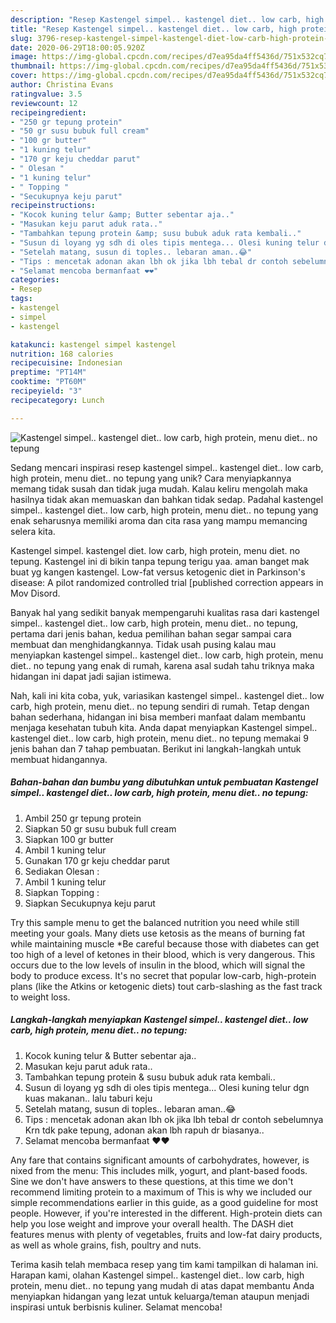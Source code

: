 ```yaml
---
description: "Resep Kastengel simpel.. kastengel diet.. low carb, high protein, menu diet.. no tepung yang Menggugah Selera"
title: "Resep Kastengel simpel.. kastengel diet.. low carb, high protein, menu diet.. no tepung yang Menggugah Selera"
slug: 3796-resep-kastengel-simpel-kastengel-diet-low-carb-high-protein-menu-diet-no-tepung-yang-menggugah-selera
date: 2020-06-29T18:00:05.920Z
image: https://img-global.cpcdn.com/recipes/d7ea95da4ff5436d/751x532cq70/kastengel-simpel-kastengel-diet-low-carb-high-protein-menu-diet-no-tepung-foto-resep-utama.jpg
thumbnail: https://img-global.cpcdn.com/recipes/d7ea95da4ff5436d/751x532cq70/kastengel-simpel-kastengel-diet-low-carb-high-protein-menu-diet-no-tepung-foto-resep-utama.jpg
cover: https://img-global.cpcdn.com/recipes/d7ea95da4ff5436d/751x532cq70/kastengel-simpel-kastengel-diet-low-carb-high-protein-menu-diet-no-tepung-foto-resep-utama.jpg
author: Christina Evans
ratingvalue: 3.5
reviewcount: 12
recipeingredient:
- "250 gr tepung protein"
- "50 gr susu bubuk full cream"
- "100 gr butter"
- "1 kuning telur"
- "170 gr keju cheddar parut"
- " Olesan "
- "1 kuning telur"
- " Topping "
- "Secukupnya keju parut"
recipeinstructions:
- "Kocok kuning telur &amp; Butter sebentar aja.."
- "Masukan keju parut aduk rata.."
- "Tambahkan tepung protein &amp; susu bubuk aduk rata kembali.."
- "Susun di loyang yg sdh di oles tipis mentega... Olesi kuning telur dgn kuas makanan.. lalu taburi keju"
- "Setelah matang, susun di toples.. lebaran aman..😂"
- "Tips : mencetak adonan akan lbh ok jika lbh tebal dr contoh sebelumnya Krn tdk pake tepung, adonan akan lbh rapuh dr biasanya.."
- "Selamat mencoba bermanfaat ❤️❤️"
categories:
- Resep
tags:
- kastengel
- simpel
- kastengel

katakunci: kastengel simpel kastengel 
nutrition: 168 calories
recipecuisine: Indonesian
preptime: "PT14M"
cooktime: "PT60M"
recipeyield: "3"
recipecategory: Lunch

---
```



![Kastengel simpel.. kastengel diet.. low carb, high protein, menu diet.. no tepung](https://img-global.cpcdn.com/recipes/d7ea95da4ff5436d/751x532cq70/kastengel-simpel-kastengel-diet-low-carb-high-protein-menu-diet-no-tepung-foto-resep-utama.jpg)

Sedang mencari inspirasi resep kastengel simpel.. kastengel diet.. low carb, high protein, menu diet.. no tepung yang unik? Cara menyiapkannya memang tidak susah dan tidak juga mudah. Kalau keliru mengolah maka hasilnya tidak akan memuaskan dan bahkan tidak sedap. Padahal kastengel simpel.. kastengel diet.. low carb, high protein, menu diet.. no tepung yang enak seharusnya memiliki aroma dan cita rasa yang mampu memancing selera kita.

Kastengel simpel. kastengel diet. low carb, high protein, menu diet. no tepung. Kastengel ini di bikin tanpa tepung terigu yaa. aman banget mak buat yg kangen kastengel. Low-fat versus ketogenic diet in Parkinson&#39;s disease: A pilot randomized controlled trial [published correction appears in Mov Disord.

Banyak hal yang sedikit banyak mempengaruhi kualitas rasa dari kastengel simpel.. kastengel diet.. low carb, high protein, menu diet.. no tepung, pertama dari jenis bahan, kedua pemilihan bahan segar sampai cara membuat dan menghidangkannya. Tidak usah pusing kalau mau menyiapkan kastengel simpel.. kastengel diet.. low carb, high protein, menu diet.. no tepung yang enak di rumah, karena asal sudah tahu triknya maka hidangan ini dapat jadi sajian istimewa.


Nah, kali ini kita coba, yuk, variasikan kastengel simpel.. kastengel diet.. low carb, high protein, menu diet.. no tepung sendiri di rumah. Tetap dengan bahan sederhana, hidangan ini bisa memberi manfaat dalam membantu menjaga kesehatan tubuh kita. Anda dapat menyiapkan Kastengel simpel.. kastengel diet.. low carb, high protein, menu diet.. no tepung memakai 9 jenis bahan dan 7 tahap pembuatan. Berikut ini langkah-langkah untuk membuat hidangannya.

<!--inarticleads1-->

##### Bahan-bahan dan bumbu yang dibutuhkan untuk pembuatan Kastengel simpel.. kastengel diet.. low carb, high protein, menu diet.. no tepung:

1. Ambil 250 gr tepung protein
1. Siapkan 50 gr susu bubuk full cream
1. Siapkan 100 gr butter
1. Ambil 1 kuning telur
1. Gunakan 170 gr keju cheddar parut
1. Sediakan  Olesan :
1. Ambil 1 kuning telur
1. Siapkan  Topping :
1. Siapkan Secukupnya keju parut


Try this sample menu to get the balanced nutrition you need while still meeting your goals. Many diets use ketosis as the means of burning fat while maintaining muscle *Be careful because those with diabetes can get too high of a level of ketones in their blood, which is very dangerous. This occurs due to the low levels of insulin in the blood, which will signal the body to produce excess. It&#39;s no secret that popular low-carb, high-protein plans (like the Atkins or ketogenic diets) tout carb-slashing as the fast track to weight loss. 

<!--inarticleads2-->

##### Langkah-langkah menyiapkan Kastengel simpel.. kastengel diet.. low carb, high protein, menu diet.. no tepung:

1. Kocok kuning telur &amp; Butter sebentar aja..
1. Masukan keju parut aduk rata..
1. Tambahkan tepung protein &amp; susu bubuk aduk rata kembali..
1. Susun di loyang yg sdh di oles tipis mentega... Olesi kuning telur dgn kuas makanan.. lalu taburi keju
1. Setelah matang, susun di toples.. lebaran aman..😂
1. Tips : mencetak adonan akan lbh ok jika lbh tebal dr contoh sebelumnya Krn tdk pake tepung, adonan akan lbh rapuh dr biasanya..
1. Selamat mencoba bermanfaat ❤️❤️


Any fare that contains significant amounts of carbohydrates, however, is nixed from the menu: This includes milk, yogurt, and plant-based foods. Sine we don&#39;t have answers to these questions, at this time we don&#39;t recommend limiting protein to a maximum of This is why we included our simple recommendations earlier in this guide, as a good guideline for most people. However, if you&#39;re interested in the different. High-protein diets can help you lose weight and improve your overall health. The DASH diet features menus with plenty of vegetables, fruits and low-fat dairy products, as well as whole grains, fish, poultry and nuts. 

Terima kasih telah membaca resep yang tim kami tampilkan di halaman ini. Harapan kami, olahan Kastengel simpel.. kastengel diet.. low carb, high protein, menu diet.. no tepung yang mudah di atas dapat membantu Anda menyiapkan hidangan yang lezat untuk keluarga/teman ataupun menjadi inspirasi untuk berbisnis kuliner. Selamat mencoba!
